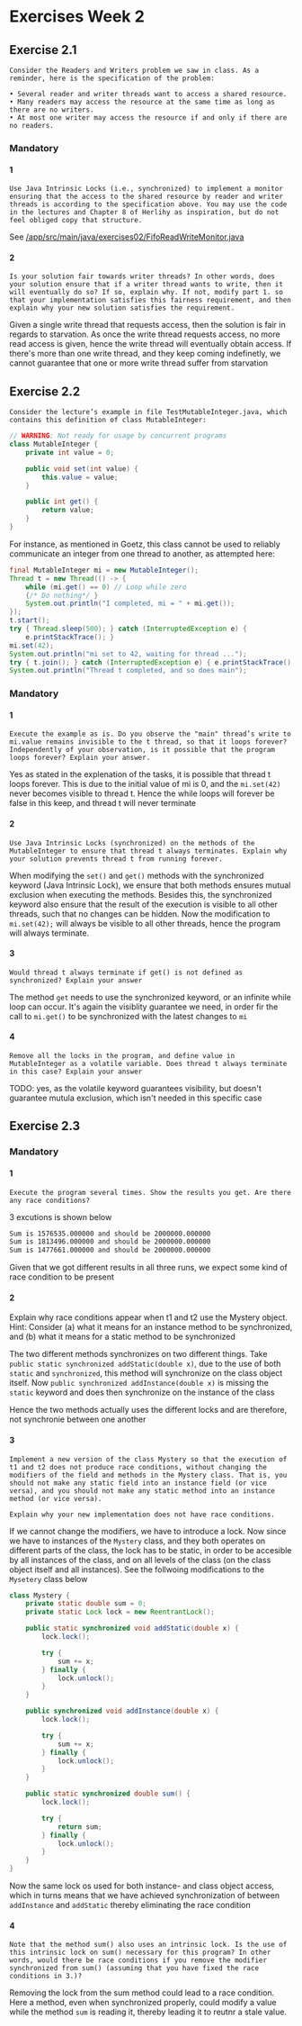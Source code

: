 # Exercises Week 2

## Exercise 2.1
    Consider the Readers and Writers problem we saw in class. As a reminder, here is the specification of the problem:

    • Several reader and writer threads want to access a shared resource.
    • Many readers may access the resource at the same time as long as there are no writers.
    • At most one writer may access the resource if and only if there are no readers.

### Mandatory

#### 1
    Use Java Intrinsic Locks (i.e., synchronized) to implement a monitor ensuring that the access to the shared resource by reader and writer threads is according to the specification above. You may use the code in the lectures and Chapter 8 of Herlihy as inspiration, but do not feel obliged copy that structure.

See [/app/src/main/java/exercises02/FifoReadWriteMonitor.java](/app/src/main/java/exercise02/FifoReadWriteMonitor.java)

#### 2
    Is your solution fair towards writer threads? In other words, does your solution ensure that if a writer thread wants to write, then it will eventually do so? If so, explain why. If not, modify part 1. so that your implementation satisfies this fairness requirement, and then explain why your new solution satisfies the requirement.

Given a single write thread that requests access, then the solution is fair in regards to starvation. As once the write thread requests access, no more read access is given, hence the write thread will eventually obtain access. If there's more than one write thread, and they keep coming indefinetly, we cannot guarantee that one or more write thread suffer from starvation

## Exercise 2.2
    Consider the lecture’s example in file TestMutableInteger.java, which contains this definition of class MutableInteger:

```java
// WARNING: Not ready for usage by concurrent programs
class MutableInteger {
    private int value = 0;

    public void set(int value) {
        this.value = value;
    }

    public int get() {
        return value;
    }
}
```

For instance, as mentioned in Goetz, this class cannot be used to reliably communicate an integer from one thread
to another, as attempted here:

```java
final MutableInteger mi = new MutableInteger();
Thread t = new Thread(() -> {
    while (mi.get() == 0) // Loop while zero
    {/* Do nothing*/ }
    System.out.println("I completed, mi = " + mi.get());
});
t.start();
try { Thread.sleep(500); } catch (InterruptedException e) {
    e.printStackTrace(); }
mi.set(42);
System.out.println("mi set to 42, waiting for thread ...");
try { t.join(); } catch (InterruptedException e) { e.printStackTrace(); }
System.out.println("Thread t completed, and so does main");
```

### Mandatory

#### 1
    Execute the example as is. Do you observe the "main" thread’s write to mi.value remains invisible to the t thread, so that it loops forever? Independently of your observation, is it possible that the program loops forever? Explain your answer.

Yes as stated in the explenation of the tasks, it is possible that thread t loops forever. This is due to the initial value of mi is 0, and the `mi.set(42)` never becomes visible to thread t. Hence the while loops will forever be false in this keep, and thread t will never terminate

#### 2
    Use Java Intrinsic Locks (synchronized) on the methods of the MutableInteger to ensure that thread t always terminates. Explain why your solution prevents thread t from running forever.

When modifying the `set()` and `get()` methods with the synchronized keyword (Java Intrinsic Lock), we ensure that both methods ensures mutual exclusion when executing the methods. Besides this, the synchronized keyword also ensure that the result of the execution is visible to all other threads, such that no changes can be hidden. Now the modification to `mi.set(42);` will always be visible to all other threads, hence the program will always terminate.

#### 3
    Would thread t always terminate if get() is not defined as synchronized? Explain your answer

The method `get` needs to use the synchronized keyword, or an infinite while loop can occur. It's again the visiblity guarantee we need, in order fir the call to `mi.get()` to be synchronized with the latest changes to `mi`


#### 4
    Remove all the locks in the program, and define value in MutableInteger as a volatile variable. Does thread t always terminate in this case? Explain your answer

TODO: yes, as the volatile keyword guarantees visibility, but doesn't guarantee mutula exclusion, which isn't needed in this specific case

## Exercise 2.3

### Mandatory

#### 1
    Execute the program several times. Show the results you get. Are there any race conditions?

3 excutions is shown below

```bash
Sum is 1576535.000000 and should be 2000000.000000
Sum is 1813496.000000 and should be 2000000.000000
Sum is 1477661.000000 and should be 2000000.000000
```

Given that we got different results in all three runs, we expect some kind of race condition to be present

#### 2
 Explain why race conditions appear when t1 and t2 use the Mystery object. Hint: Consider (a) what it means for an instance method to be synchronized, and (b) what it means for a static method to be synchronized

The two different methods synchronizes on two different things. Take `public static synchronized addStatic(double x)`, due to the use of both `static` and `synchronized`, this method will synchronize on the class object itself. Now `public synchronized addInstance(double x)` is missing the `static` keyword and does then synchronize on the instance of the class

Hence the two methods actually uses the different locks and are therefore, not synchronie between one another

#### 3
    Implement a new version of the class Mystery so that the execution of t1 and t2 does not produce race conditions, without changing the modifiers of the field and methods in the Mystery class. That is, you should not make any static field into an instance field (or vice versa), and you should not make any static method into an instance method (or vice versa).

    Explain why your new implementation does not have race conditions.

If we cannot change the modifiers, we have to introduce a lock. Now since we have to instances of the `Mystery` class, and they both operates on different parts of the class, the lock has to be static, in order to be accesible by all instances of the class, and on all levels of the class (on the class object itself and all instances). See the follwoing modifications to the `Mysetery` class below

```java
class Mystery {
    private static double sum = 0;
	private static Lock lock = new ReentrantLock();

    public static synchronized void addStatic(double x) {
		lock.lock();

		try {
			sum += x;
		} finally {
			lock.unlock();
		}
    }

    public synchronized void addInstance(double x) {
		lock.lock();

		try {
			sum += x;
		} finally {
			lock.unlock();
		}
    }

    public static synchronized double sum() {
		lock.lock();

		try {
			return sum;
		} finally {
			lock.unlock();
		}
    }
}
```

Now the same lock os used for both instance- and class object access, which in turns means that we have achieved synchronization of between `addInstance` and `addStatic` thereby eliminating the race condition

#### 4
    Note that the method sum() also uses an intrinsic lock. Is the use of this intrinsic lock on sum() necessary for this program? In other words, would there be race conditions if you remove the modifier synchronized from sum() (assuming that you have fixed the race conditions in 3.)?

Removing the lock from the sum method could lead to a race condition. Here a method, even when synchronized properly, could modify a value while the method `sum` is reading it, thereby leading it to reutnr a stale value.
